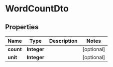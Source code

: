 

# WordCountDto


## Properties

Name | Type | Description | Notes
------------ | ------------- | ------------- | -------------
**count** | **Integer** |  |  [optional]
**unit** | **Integer** |  |  [optional]



